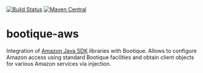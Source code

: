 [![Build Status](https://travis-ci.org/bootique/bootique-swagger.svg)](https://travis-ci.org/bootique/bootique-aws)
[![Maven Central](https://maven-badges.herokuapp.com/maven-central/io.bootique.aws/bootique-aws/badge.svg)](https://maven-badges.herokuapp.com/maven-central/io.bootique.aws/bootique-aws/)

# bootique-aws

Integration of [Amazon Java SDK](http://swagger.io/) libraries with Bootique. Allows to configure Amazon access using standard Bootique facilities and obtain client objects for various Amazon services via injection.
